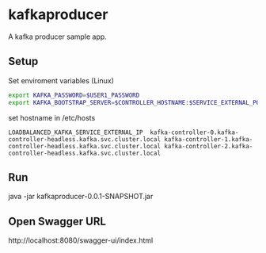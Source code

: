 # kafkaproducer

A kafka producer sample app.

## Setup

Set enviroment variables (Linux)
```bash
export KAFKA_PASSWORD=$USER1_PASSWORD
export KAFKA_BOOTSTRAP_SERVER=$CONTROLLER_HOSTNAME:$SERVICE_EXTERNAL_PORT
```
set hostname in /etc/hosts
```
LOADBALANCED_KAFKA_SERVICE_EXTERNAL_IP  kafka-controller-0.kafka-controller-headless.kafka.svc.cluster.local kafka-controller-1.kafka-controller-headless.kafka.svc.cluster.local kafka-controller-2.kafka-controller-headless.kafka.svc.cluster.local
```
## Run

java -jar kafkaproducer-0.0.1-SNAPSHOT.jar

## Open Swagger URL

http://localhost:8080/swagger-ui/index.html
